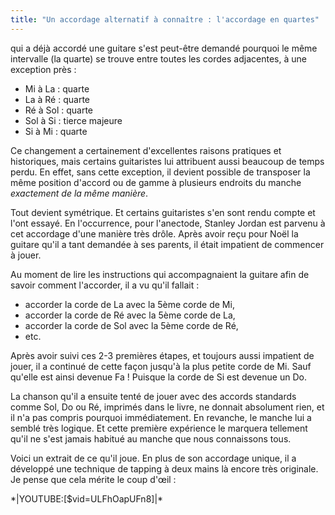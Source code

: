 ```yaml
---
title: "Un accordage alternatif à connaître : l'accordage en quartes"
---
```


qui a déjà accordé une guitare s'est peut-être demandé pourquoi le même 
intervalle (la quarte) se trouve entre toutes les cordes adjacentes, à une 
exception près :

- Mi à La : quarte
- La à Ré : quarte
- Ré à Sol : quarte
- Sol à Si : tierce majeure
- Si à Mi : quarte

Ce changement a certainement d'excellentes raisons pratiques et historiques, 
mais certains guitaristes lui attribuent aussi beaucoup de temps perdu. En 
effet, sans cette exception, il devient possible de transposer la même position 
d'accord ou de gamme à plusieurs endroits du manche *exactement de la même 
manière*.

Tout devient symétrique. Et certains guitaristes s'en sont rendu compte et 
l'ont essayé. En l'occurrence, pour l'anectode, Stanley Jordan est parvenu à 
cet accordage d'une manière très drôle. Après avoir reçu pour Noël la guitare 
qu'il a tant demandée à ses parents, il était impatient de commencer à jouer.

Au moment de lire les instructions qui accompagnaient la guitare afin de savoir 
comment l'accorder, il a vu qu'il fallait :

- accorder la corde de La avec la 5ème corde de Mi,
- accorder la corde de Ré avec la 5ème corde de La,
- accorder la corde de Sol avec la 5ème corde de Ré,
- etc.

Après avoir suivi ces 2-3 premières étapes, et toujours aussi impatient de 
jouer, il a continué de cette façon jusqu'à la plus petite corde de Mi. Sauf 
qu'elle est ainsi devenue Fa ! Puisque la corde de Si est devenue un Do.

La chanson qu'il a ensuite tenté de jouer avec des accords standards comme Sol, 
Do ou Ré, imprimés dans le livre, ne donnait absolument rien, et il n'a pas 
compris pourquoi immédiatement. En revanche, le manche lui a semblé très 
logique. Et cette première expérience le marquera tellement qu'il ne s'est 
jamais habitué au manche que nous connaissons tous.

Voici un extrait de ce qu'il joue. En plus de son accordage unique, il a 
développé une technique de tapping à deux mains là encore très originale. Je 
pense que cela mérite le coup d'œil :

\*\|YOUTUBE:[$vid=ULFhOapUFn8]\|\*
